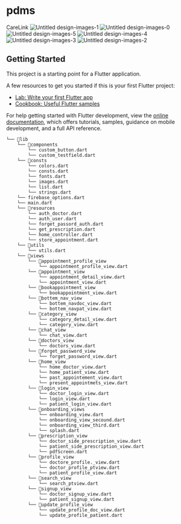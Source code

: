 # pdms

CareLink 
![Untitled design-images-1](https://github.com/Ashish-chanchal/pdms_college/assets/86229520/4ca90d00-1f57-4851-a820-8d71c1581fb2)
![Untitled design-images-0](https://github.com/Ashish-chanchal/pdms_college/assets/86229520/6deaf936-3c8c-4319-8c2d-c8a1430e0275)
![Untitled design-images-5](https://github.com/Ashish-chanchal/pdms_college/assets/86229520/c2fc5dac-30a3-4fbb-9375-60f515178fb5)
![Untitled design-images-4](https://github.com/Ashish-chanchal/pdms_college/assets/86229520/4f9a0482-fee8-4550-9dae-1cd6822e5d5b)
![Untitled design-images-3](https://github.com/Ashish-chanchal/pdms_college/assets/86229520/17f56dca-6d04-4714-bedd-663de0b92370)
![Untitled design-images-2](https://github.com/Ashish-chanchal/pdms_college/assets/86229520/068c89b1-0324-40e0-9ef9-964d5a322a12)



## Getting Started

This project is a starting point for a Flutter application.

A few resources to get you started if this is your first Flutter project:

- [Lab: Write your first Flutter app](https://docs.flutter.dev/get-started/codelab)
- [Cookbook: Useful Flutter samples](https://docs.flutter.dev/cookbook)

For help getting started with Flutter development, view the
[online documentation](https://docs.flutter.dev/), which offers tutorials,
samples, guidance on mobile development, and a full API reference.
```
└── 📁lib
    └── 📁components
        └── custom_button.dart
        └── custom_testfield.dart
    └── 📁consts
        └── colors.dart
        └── consts.dart
        └── fonts.dart
        └── images.dart
        └── list.dart
        └── strings.dart
    └── firebase_options.dart
    └── main.dart
    └── 📁resources
        └── auth_doctor.dart
        └── auth_user.dart
        └── forget_passord_auth.dart
        └── get_prescription.dart
        └── home_controller.dart
        └── store_appointment.dart
    └── 📁utils
        └── utils.dart
    └── 📁views
        └── 📁appointment_profile_view
            └── appointment_profile_view.dart
        └── 📁appointment_view
            └── appointment_detail_view.dart
            └── appointment_view.dart
        └── 📁bookappointment_view
            └── bookappointment_view.dart
        └── 📁bottem_nav_view
            └── bottem_navdoc_view.dart
            └── bottem_navpat_view.dart
        └── 📁category_view
            └── category_detail_view.dart
            └── category_view.dart
        └── 📁chat_view
            └── chat_view.dart
        └── 📁doctors_view
            └── doctors_view.dart
        └── 📁forget_password_view
            └── forget_password_view.dart
        └── 📁home_view
            └── home_doctor_view.dart
            └── home_patient_view.dart
            └── past_appointement_view.dart
            └── present_appointmets_view.dart
        └── 📁login_view
            └── doctor_login_view.dart
            └── login_view.dart
            └── patient_login_view.dart
        └── 📁onboarding_views
            └── onboarding_view.dart
            └── onboarding_view_secound.dart
            └── onboarding_view_third.dart
            └── splash.dart
        └── 📁prescription_view
            └── doctor_side_prescription_view.dart
            └── patient_side_prescription_view.dart
            └── pdfScreen.dart
        └── 📁profile_view
            └── doctore_profile._view.dart
            └── doctor_profile_ptview.dart
            └── patient_profile_view.dart
        └── 📁search_view
            └── search_ptview.dart
        └── 📁signup_view
            └── doctor_signup_view.dart
            └── patient_signup_view.dart
        └── 📁update_profile_view
            └── update_profile_doc_view.dart
            └── update_profile_patient.dart
```